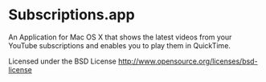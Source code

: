 Subscriptions.app
=================

An Application for Mac OS X that shows the latest videos from your YouTube subscriptions and enables you to play them in QuickTime.

Licensed under the BSD License <http://www.opensource.org/licenses/bsd-license>
